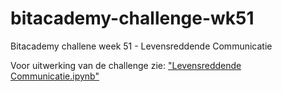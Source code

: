 # bitacademy-challenge-wk51
Bitacademy challene week 51 - Levensreddende Communicatie

Voor uitwerking van de challenge zie: ["Levensreddende Communicatie.ipynb"](https://github.com/jhmj-io/bitacademy-challenge-wk51/blob/main/Levensreddende%20Communicatie.ipynb)



